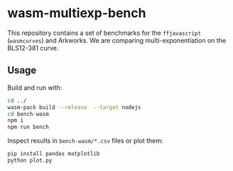 # wasm-multiexp-bench

This repository contains a set of benchmarks for the `ffjavascript` (`wasmcurves`) and Arkworks. We are comparing
multi-exponentiation on the BLS12-381 curve.

## Usage

Build and run with:

```bash
cd ../
wasm-pack build --release  --target nodejs
cd bench-wasm
npm i
npm run bench
```

Inspect results in `bench-wasm/*.csv` files or plot them:

```bash
pip install pandas matplotlib
python plot.py
```
